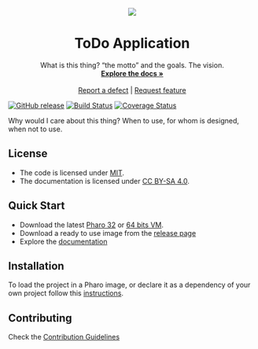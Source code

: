 <p align="center"><img src="assets/logos/128x128.png">
 <h1 align="center">ToDo Application</h1>
  <p align="center">
    What is this thing? “the motto” and the goals. The vision.
    <br>
    <a href="docs/"><strong>Explore the docs »</strong></a>
    <br>
    <br>
    <a href="https://github.com/fortizpenaloza/ToDo/issues/new?labels=Type%3A+Defect">Report a defect</a>
    |
    <a href="https://github.com/fortizpenaloza/ToDo/issues/new?labels=Type%3A+Feature">Request feature</a>
  </p>
</p>

[![GitHub release](https://img.shields.io/github/release/fortizpenaloza/ToDo.svg)](https://github.com/fortizpenaloza/ToDo/releases/latest)
[![Build Status](https://travis-ci.com/fortizpenaloza/ToDo.svg?branch=master)](https://travis-ci.com/fortizpenaloza/ToDo)
[![Coverage Status](https://coveralls.io/repos/github/fortizpenaloza/ToDo/badge.svg?branch=master)](https://coveralls.io/github/fortizpenaloza/ToDo?branch=master)

Why would I care about this thing? When to use, for whom is designed, when not to use.

## License
- The code is licensed under [MIT](LICENSE).
- The documentation is licensed under [CC BY-SA 4.0](http://creativecommons.org/licenses/by-sa/4.0/).

## Quick Start

- Download the latest [Pharo 32](https://get.pharo.org/) or [64 bits VM](https://get.pharo.org/64/).
- Download a ready to use image from the [release page](https://github.com/fortizpenaloza/ToDo/releases/latest)
- Explore the [documentation](docs/)

## Installation

To load the project in a Pharo image, or declare it as a dependency of your own project follow this [instructions](docs/Installation.md).

## Contributing

Check the [Contribution Guidelines](CONTRIBUTING.md)
